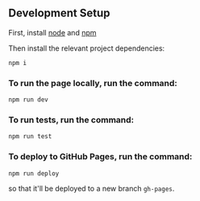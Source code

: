 ## Development Setup 
First, install [node](https://nodejs.org/en) and [npm](https://docs.npmjs.com/downloading-and-installing-node-js-and-npm)

Then install the relevant project dependencies:
```
npm i
```

### To run the page locally, run the command:
```
npm run dev
```

### To run tests, run the command:
```
npm run test
```

### To deploy to GitHub Pages, run the command:
```
npm run deploy
```
so that it'll be deployed to a new branch `gh-pages`.
